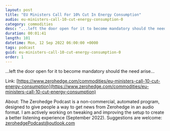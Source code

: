 ```yaml
---
layout: post
title: "EU Ministers Call For 10% Cut In Energy Consumption"
audio: eu-ministers-call-10-cut-energy-consumption-0
category: commodities
desc: "...left the door open for it to become mandatory should the need arise..."
duration: 00:01:41
length: 101
datetime: Mon, 12 Sep 2022 06:00:00 +0000
tags: podcast
guid: eu-ministers-call-10-cut-energy-consumption-0
order: 1
---
```

...left the door open for it to become mandatory should the need arise...

Link: [https://www.zerohedge.com/commodities/eu-ministers-call-10-cut-energy-consumption](https://www.zerohedge.com/commodities/eu-ministers-call-10-cut-energy-consumption)

About: The Zerohedge Podcast is a non-commercial, automated program, designed to give people a way to get news from Zerohedge in an audio format.  I am actively working on tweaking and improving the setup to create a better listening experience (September 2022).  Suggestions are welcome: [zerohedgePodcast@outlook.com](mailto:zerohedgePodcast@outlook.com)